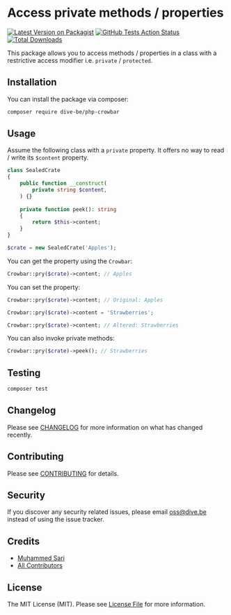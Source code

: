 # Access private methods / properties

[![Latest Version on Packagist](https://img.shields.io/packagist/v/dive-be/php-crowbar.svg?style=flat-square)](https://packagist.org/packages/dive-be/php-crowbar)
[![GitHub Tests Action Status](https://img.shields.io/github/workflow/status/dive-be/php-crowbar/Tests?label=tests)](https://github.com/dive-be/php-crowbar/actions?query=workflow%3ATests+branch%3Amaster)
[![Total Downloads](https://img.shields.io/packagist/dt/dive-be/php-crowbar.svg?style=flat-square)](https://packagist.org/packages/dive-be/php-crowbar)

This package allows you to access methods / properties in a class with a restrictive access modifier i.e. `private` / `protected`.

## Installation

You can install the package via composer:

```bash
composer require dive-be/php-crowbar
```

## Usage

Assume the following class with a `private` property. 
It offers no way to read / write its `$content` property.

```php
class SealedCrate
{
    public function __construct(
        private string $content,
    ) {}
    
    private function peek(): string
    {
        return $this->content;
    }
}

$crate = new SealedCrate('Apples');
```

You can get the property using the `Crowbar`:

```php
Crowbar::pry($crate)->content; // Apples
```

You can set the property:

```php
Crowbar::pry($crate)->content; // Original: Apples

Crowbar::pry($crate)->content = 'Strawberries';

Crowbar::pry($crate)->content; // Altered: Strawberries
```

You can also invoke private methods:

```php
Crowbar::pry($crate)->peek(); // Strawberries
```

## Testing

```bash
composer test
```

## Changelog

Please see [CHANGELOG](CHANGELOG.md) for more information on what has changed recently.

## Contributing

Please see [CONTRIBUTING](CONTRIBUTING.md) for details.

## Security

If you discover any security related issues, please email oss@dive.be instead of using the issue tracker.

## Credits

- [Muhammed Sari](https://github.com/mabdullahsari)
- [All Contributors](../../contributors)

## License

The MIT License (MIT). Please see [License File](LICENSE.md) for more information.
